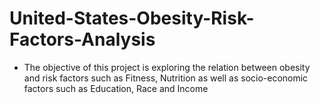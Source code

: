 # United-States-Obesity-Risk-Factors-Analysis
* The objective of this project is exploring the relation between obesity and risk factors such as Fitness, Nutrition as well as socio-economic factors such as Education, Race and Income
